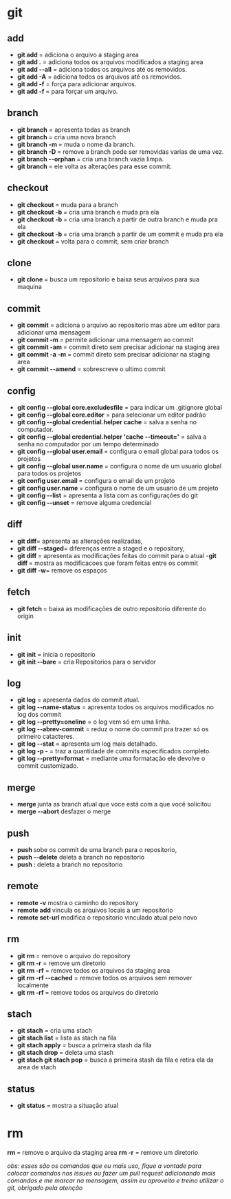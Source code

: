 
# git

## add

- **git add <arquivo>** = adiciona o arquivo a staging area 
- **git add .** = adiciona todos os arquivos modificados a staging area
- **git add --all** = adiciona todos os arquivos até os removidos.
- **git add -A** = adiciona todos os arquivos até os removidos.
- **git add -f** = força para adicionar arquivos.
- **git add -f <file>** = para forçar um arquivo.

## branch

- **git branch** = apresenta todas as branch 
- **git branch <nome>** = cria uma nova branch
- **git branch -m <nome>** = muda o nome da branch.
- **git branch -D <nome>** = remove a branch pode ser removidas varias de uma vez.
- **git branch --orphan <nome>** = cria uma branch vazia limpa.
- **git branch <commit>** = ele volta as alterações para esse commit.

 ## checkout
- **git checkout <nome>** = muda para a branch
- **git checkout -b <nome>** = cria uma branch e muda pra ela
- **git checkout <branch> -b <nome>** = cria uma branch a partir de outra branch e muda pra ela
- **git checkout <commit> -b <nome>** = cria uma branch a partir de um commit e muda pra ela
- **git checkout <commit>** = volta para o commit, sem criar branch
    
 ## clone
- **git clone <repositorio>** = busca um repositorio e baixa seus arquivos para sua maquina

 ## commit
- **git commit** = adiciona o arquivo ao repositorio mas abre um editor para adicionar uma mensagem
- **git commit -m <mensagem>** = permite adicionar uma mensagem ao commit
- **git commit -am  <mensagem>** = commit direto sem precisar adicionar na staging area
- **git commit -a -m  <mensagem>** = commit direto sem precisar adicionar na staging area
- **git commit --amend** = sobrescreve o ultimo commit

## config
- **git config --global core.excludesfile** = para indicar um .gitignore global
- **git config --global core.editor** = para selecionar um editor padrão
- **git config --global credential.helper cache** = salva a senha no computador.
- **git config --global credential.helper 'cache --timeout=<tempo>'** = salva a senha no computador por um tempo determinado
- **git config --global user.email <email>** = configura o email global para todos os projetos
- **git config --global user.name <nome>** = configura o nome de um usuario global para todos os projetos
- **git config user.email <email>** = configura o email de um projeto
- **git config user.name <nome>** = configura o nome de um usuario de um projeto
- **git config --list** = apresenta a lista com as configurações do git
- **git config --unset** = remove alguma credencial

## diff  
- **git diff**= apresenta as alterações realizadas,
- **git diff --staged**= diferenças entre a staged e o repository,
- **git diff <commit>**= apresenta as modificações feitas do commit para o atual
-**git diff <commit> <commit>**= mostra as modificacoes que foram feitas entre os commit
- **git diff -w**= remove os espaços
## fetch 
- **git fetch <repository>**= baixa as modificações de outro repositorio diferente do origin
        

## init

- **git init** = inicia o repositorio  
- **git init --bare** = cria Repositorios para o servidor


## log

- **git log** = apresenta dados do commit atual.  
- **git log --name-status** = apresenta todos os arquivos modificados no log dos commit  
- **git log --pretty=oneline** = o log vem só em uma linha.  
- **git log --abrev-commit** = reduz o nome do commit pra trazer só os primeiro catacteres.  
- **git log --stat** = apresenta um log mais detalhado.  
- **git log -p -<numero>** = traz a quantidade de commits especificados completo.  
- **git log --pretty=format** = mediante uma formatação ele devolve o commit customizado.    
  
## merge
- **merge <branch>** junta as branch atual que voce está com a que você solicitou
- **merge --abort** desfazer o merge
## push 
    
- **push <origin> <branch>** sobe os commit de uma branch para o repositorio,
- **push <origin> <branch> --delete** deleta a branch no repositorio
- **push <origin> :<branch>** deleta a branch no repositorio

## remote
- **remote -v** mostra o caminho do repository
- **remote add <local> <repository>** vincula os arquivos locais a um repositorio
- **remote set-url <origin> <repositorio>** modifica o repositorio vinculado atual pelo novo

## rm
- **git rm <arquivo>** = remove o arquivo do repository
- **git rm -r** = remove um diretorio
- **git rm -rf** = remove todos os arquivos da staging area
- **git rm -rf --cached** = remove todos os arquivos sem remover localmente
- **git rm -rf <diretorio>** = remove todos os arquivos do diretorio

## stach
- **git stach** = cria uma stach
- **git stach list** = lista as stach na fila
- **git stach apply** = busca a primeira stash da fila
- **git stach drop <nome>** = deleta uma stash
- **git stach git stach pop** = busca a primeira stash da fila e retira ela da area de stach
     

## status

- **git status** = mostra a situação atual

# rm
**rm <arquivo>** = remove o arquivo da staging area
**rm -r** = remove um diretorio
  

_obs: esses são os comandos que eu mais uso, fique a vontade para colocar comandos nos issues ou fazer um pull request adicionando mais comandos e me marcar na mensagem, assim eu aproveito e treino utilizar o git, obrigado pela atenção_